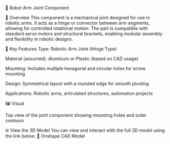 🔧 Robot Arm Joint Component


📌 Overview
This component is a mechanical joint designed for use in robotic arms. It acts as a hinge or connector between arm segments, allowing for controlled rotational motion. The part is compatible with standard servo motors and structural brackets, enabling modular assembly and flexibility in robotic designs.

🧩 Key Features
Type: Robotic Arm Joint (Hinge Type)

Material (assumed): Aluminum or Plastic (based on CAD usage)

Mounting: Includes multiple hexagonal and circular holes for screw mounting

Design: Symmetrical layout with a rounded edge for smooth pivoting

Applications: Robotic arms, articulated structures, automation projects

🖼️ Visual

Top view of the joint component showing mounting holes and outer contours

🌐 View the 3D Model
You can view and interact with the full 3D model using the link below:
🔗 Onshape CAD Model

